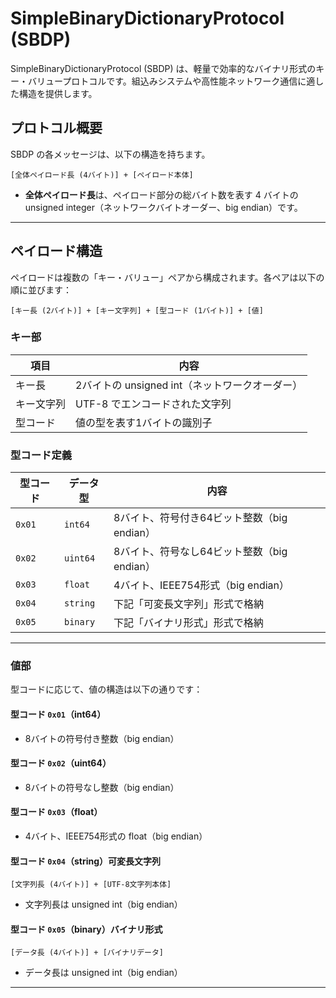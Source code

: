 # SimpleBinaryDictionaryProtocol (SBDP)

SimpleBinaryDictionaryProtocol (SBDP) は、軽量で効率的なバイナリ形式のキー・バリュープロトコルです。組込みシステムや高性能ネットワーク通信に適した構造を提供します。

## プロトコル概要

SBDP の各メッセージは、以下の構造を持ちます。

```
[全体ペイロード長 (4バイト)] + [ペイロード本体]
```

- **全体ペイロード長**は、ペイロード部分の総バイト数を表す 4 バイトの unsigned integer（ネットワークバイトオーダー、big endian）です。

---

## ペイロード構造

ペイロードは複数の「キー・バリュー」ペアから構成されます。各ペアは以下の順に並びます：

```
[キー長 (2バイト)] + [キー文字列] + [型コード (1バイト)] + [値]
```

### キー部

| 項目        | 内容                            |
|-------------|---------------------------------|
| キー長      | 2バイトの unsigned int（ネットワークオーダー） |
| キー文字列  | UTF-8 でエンコードされた文字列               |
| 型コード    | 値の型を表す1バイトの識別子                |

### 型コード定義

| 型コード | データ型              | 内容                                      |
|----------|-----------------------|-------------------------------------------|
| `0x01`   | `int64`              | 8バイト、符号付き64ビット整数（big endian） |
| `0x02`   | `uint64`             | 8バイト、符号なし64ビット整数（big endian） |
| `0x03`   | `float`              | 4バイト、IEEE754形式（big endian）         |
| `0x04`   | `string`             | 下記「可変長文字列」形式で格納               |
| `0x05`   | `binary`             | 下記「バイナリ形式」形式で格納               |

---

### 値部

型コードに応じて、値の構造は以下の通りです：

#### 型コード `0x01`（int64）
- 8バイトの符号付き整数（big endian）

#### 型コード `0x02`（uint64）
- 8バイトの符号なし整数（big endian）

#### 型コード `0x03`（float）
- 4バイト、IEEE754形式の float（big endian）

#### 型コード `0x04`（string）可変長文字列
```
[文字列長 (4バイト)] + [UTF-8文字列本体]
```
- 文字列長は unsigned int（big endian）

#### 型コード `0x05`（binary）バイナリ形式
```
[データ長 (4バイト)] + [バイナリデータ]
```
- データ長は unsigned int（big endian）

---
